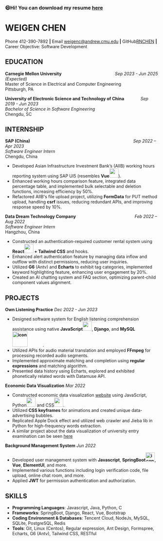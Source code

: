  ### 😄Hi! You can download my resume [here](https://drive.google.com/file/d/19qWt3-JTjpVT0E0SmWVxTKzEjFWPiz1A/view?usp=sharing)

<!--
**RNCHEN/RNCHEN** is a ✨ _special_ ✨ repository because its `README.md` (this file) appears on your GitHub profile.

Here are some ideas to get you started:

- 🔭 I’m currently working on ...
- 🌱 I’m currently learning ...
- 👯 I’m looking to collaborate on ...
- 🤔 I’m looking for help with ...
- 💬 Ask me about ...
- 📫 How to reach me: ...
-  Pronouns: ...
- ⚡ Fun fact: ...
-->
# WEIGEN CHEN

Phone 412-390-7892 **|** Email weigenc@andrew.cmu.edu  **|** GitHub[RNCHEN](https://github.com/RNCHEN) **|** Career Objective: Software Development

## EDUCATION

**Carnegie Mellon University** &emsp;  &emsp;  &emsp; &emsp;  &emsp;  &emsp; &emsp;  &emsp;  &emsp;&emsp;*Sep 2023 - Jun 2025 (Expected)*<br>
Master of Science in Electrical and Computer Engineering  &emsp;    &emsp; &emsp;  &emsp;   &emsp; Pittsburgh, PA  


**University of Electronic Science and Technology of China**    &emsp;  &emsp; &emsp;*Sep 2019 - Jun 2023*<br>
*Bachelor of Science in Software Engineering*   &emsp; &emsp; &emsp; &emsp; &emsp; &emsp; &emsp; &emsp;&emsp; &emsp;&emsp; Chengdu, SC

## INTERNSHIP

**SAP (China)** &emsp; &emsp; &emsp; &emsp; &emsp; &emsp; &emsp; &emsp; &emsp; &emsp; &emsp;&emsp;&emsp; &emsp;  &emsp;&emsp;&emsp; &emsp;&emsp; &emsp;*Sep 2022 – Apr 2023*  
*Software Engineer Intern*  &emsp; &emsp; &emsp; &emsp; &emsp;  &emsp; &emsp;&emsp;&emsp;&emsp;&emsp; &emsp; &emsp; &emsp;&emsp; &emsp; &emsp;Chengdu, China


- Developed Asian Infrastructure Investment Bank’s (AIIB) working hours reporting system using SAP UI5 (resembles **Vue<img height="30" width="30" src="https://cdn.jsdelivr.net/gh/sun0225SUN/sun0225SUN/assets/images/vue.webp">**).
- Enhanced working hours comparison feature, integrated data percentage table, and implemented bulk selectable and deletion functions, increasing efficiency by 50%.
- Refactored AIIB's file upload project, utilizing **FormData** for PUT method upload, handling **csrf** issues, reducing redundant APIs, and improving response speed by 10%.

**Data Dream Technology Company**  &emsp; &emsp; &emsp; &emsp; &emsp;  &emsp; &emsp; &emsp;  &emsp; &emsp;&emsp;*Feb 2022 – Aug 2022*  
*Software Engineer Intern* &emsp;    &emsp; &emsp;  &emsp;   &emsp;&emsp;   &emsp; &emsp;   &emsp; &emsp;&emsp; &emsp;   &emsp; &emsp;  &emsp;   &emsp; Hangzhou, China

- Constructed an authentication-required customer rental system using **React<img height="30" width="30" src="https://cdn.jsdelivr.net/gh/sun0225SUN/sun0225SUN/assets/images/react.webp"> + Tailwind CSS** and hooks.
- Enhanced alert authentication feature by managing data inflow and outflow with distinct permissions, reducing user inquiries.
- Utilized **G6** (Antv) and **Echarts** to exhibit tag categories, implemented keyword highlighting feature, enhancing user engagement by 20%.
- Created an AI chatting system and FAQ section, optimizing parent-child component values alignment.

## PROJECTS
**Own Listening Practice** *Dec 2022 - Jun 2023*

- Designed software system for English listening comprehension assistance using native **JavaScript<img height="30" width="30" src="https://cdn.jsdelivr.net/gh/sun0225SUN/sun0225SUN/assets/images/js.webp">**, **Django**, and **MySQL<img src="https://techstack-generator.vercel.app/mysql-icon.svg" alt="icon" width="65" style="width: 50px; height: 50px; margin-right: 50px; margin-bottom: 0px;" />**.
- Utilized APIs for audio material translation and employed **FFmpeg** for processing recorded audio segments.
- Implemented approximate matching and completion using **regular expressions** and matching algorithm.
- Presented data history using Echarts, explored and exhibited phonetically related words with Datamuse API.

**Economic Data Visualization** *Mar 2022*

- Constructed economic data visualization [website](https://rnchen.github.io/firstDeployment/) using JavaScript, Python<img height="30" width="30" src="https://cdn.jsdelivr.net/gh/sun0225SUN/sun0225SUN/assets/images/python.webp"> and CSS<img height="30" width="30" src="https://cdn.jsdelivr.net/gh/sun0225SUN/sun0225SUN/assets/images/cssgif.webp">.
- Utilized **CSS keyframes** for animations and created unique data-advertising bubbles.
- Replicated Apple Dock effect and utilized web crawler and Jieba lib in Python for high-frequency words extraction.
- A similar project about the data visualization of university entry examination can be seen [here](https://rnchen.github.io/2021-cdc-display/)

**Background Management System** *Jun 2022*

- Developed user management system with **Javascript**, **SpringBoot<img src="https://techstack-generator.vercel.app/java-icon.svg" alt="icon" width="50" style="width: 30; height: 30; margin-right: 0px; margin-bottom: 0px;" />**, **Vue**, **ElementUI**, and more.
- Implemented various functions including login verification code, file upload, online chat room, and more.
- Applied **JWT** for permission authentication and authorization.

## SKILLS

- **Programming Languages**: Javascript, Java, Python, C
- **Frameworks**: SpringBoot, Django, React, Vue, Bootstrap
- **Coding Environment & Databases**: Tencent Cloud, NodeJs, MySQL, SQLite, PostgreSQL, Redis
- **Tools**: Git, Linux (Centos), Regular expression, Ant Design, Formspree, Echarts, G6 (Antv), Tailwind CSS, RESTful

